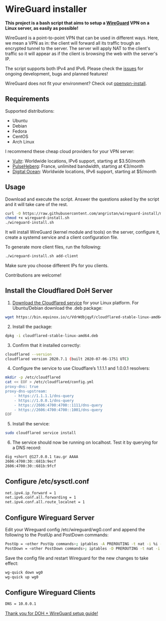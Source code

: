 # WireGuard installer

**This project is a bash script that aims to setup a [WireGuard](https://www.wireguard.com/) VPN on a Linux server, as easily as possible!**

WireGuard is a point-to-point VPN that can be used in different ways. Here, we mean a VPN as in: the client will forward all its traffic trough an encrypted tunnel to the server.
The server will apply NAT to the client's traffic so it will appear as if the client is browsing the web with the server's IP.

The script supports both IPv4 and IPv6. Please check the [issues](https://github.com/angristan/wireguard-install/issues) for ongoing development, bugs and planned features!

WireGuard does not fit your environment? Check out [openvpn-install](https://github.com/angristan/openvpn-install).

## Requirements

Supported distributions:

- Ubuntu
- Debian
- Fedora
- CentOS
- Arch Linux

I recommend these cheap cloud providers for your VPN server:

- [Vultr](https://goo.gl/Xyd1Sc): Worldwide locations, IPv6 support, starting at $3.50/month
- [PulseHeberg](https://goo.gl/76yqW5): France, unlimited bandwidth, starting at €3/month
- [Digital Ocean](https://goo.gl/qXrNLK): Worldwide locations, IPv6 support, starting at $5/month

## Usage

Download and execute the script. Answer the questions asked by the script and it will take care of the rest.

```bash
curl -O https://raw.githubusercontent.com/angristan/wireguard-install/master/wireguard-install.sh
chmod +x wireguard-install.sh
./wireguard-install.sh
```

It will install WireGuard (kernel module and tools) on the server, configure it, create a systemd service and a client configuration file.

To generate more client files, run the following:

```sh
./wireguard-install.sh add-client
```

Make sure you choose different IPs for you clients.

Contributions are welcome!

## Install the Cloudflared DoH Server

1. [Download the Cloudflared service](https://developers.cloudflare.com/argo-tunnel/downloads/) for your Linux platform. For Ubuntu/Debian download the .deb package:

```bash
wget https://bin.equinox.io/c/VdrWdbjqyF/cloudflared-stable-linux-amd64.deb
```

2. Install the package:

```bash
dpkg -i cloudflared-stable-linux-amd64.deb
```

3. Confirm that it installed correctly:

```bash
cloudflared --version
cloudflared version 2020.7.1 (built 2020-07-06-1751 UTC)
```

4. Configure the service to use Cloudflare’s 1.1.1.1 and 1.0.0.1 resolvers:

```bash
mkdir -p /etc/cloudflared
cat << EOF > /etc/cloudflared/config.yml
proxy-dns: true
proxy-dns-upstream:
    - https://1.1.1.1/dns-query
    - https://1.0.0.1/dns-query
    - https://2606:4700:4700::1111/dns-query
    - https://2606:4700:4700::1001/dns-query
EOF
```

5. Install the service:

```bash
sudo cloudflared service install
```

6. The service should now be running on localhost. Test it by querying for a DNS record:

```bash
dig +short @127.0.0.1 tau.gr AAAA
2606:4700:30::681b:9ecf
2606:4700:30::681b:9fcf
```

## Configure /etc/sysctl.conf

```bash
net.ipv4.ip_forward = 1
net.ipv6.conf.all.forwarding = 1
net.ipv4.conf.all.route_localnet = 1
```

## Configure Wireguard Server

Edit your Wireguard config /etc/wireguard/wg0.conf and append the following to the PostUp and PostDown commands:

```bash
PostUp = <other PostUp commands>; iptables -A PREROUTING -t nat -i %i -p udp --dport 53 -j DNAT --to-destination 127.0.0.1:53
PostDown = <other PostDown commands>; iptables -D PREROUTING -t nat -i %i -p udp --dport 53 -j DNAT --to-destination 127.0.0.1:53
```

Save the config file and restart Wireguard for the new changes to take effect:

```bash
wg-quick down wg0
wg-quick up wg0
```

## Configure Wireguard Clients

```bash
DNS = 10.0.0.1
```

[Thank you for DOH + WireGuard setup guide!](https://tau.gr/posts/2019-03-03-set-up-cloudflared-ubuntu-wireguard/)
